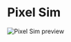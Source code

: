 # Pixel Sim

![Pixel Sim preview](https://github.com/kon-angelakis/Pixel-Sim/assets/56235553/a67c1486-63f4-459e-a119-aa6df88da2ec)
